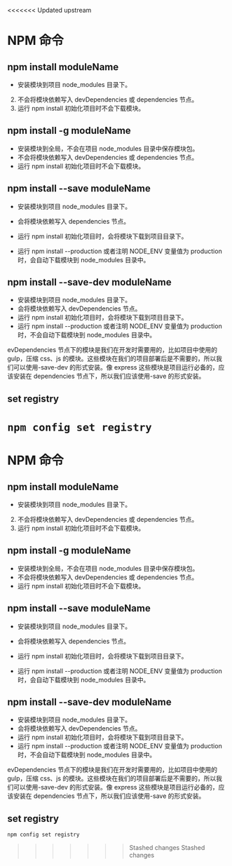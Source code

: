 <<<<<<< Updated upstream
# NPM 命令

## npm install moduleName

- 安装模块到项目 node_modules 目录下。

2. 不会将模块依赖写入 devDependencies 或 dependencies 节点。
3. 运行 npm install 初始化项目时不会下载模块。

## npm install -g moduleName

- 安装模块到全局，不会在项目 node_modules 目录中保存模块包。
- 不会将模块依赖写入 devDependencies 或 dependencies 节点。
- 运行 npm install 初始化项目时不会下载模块。

## npm install --save moduleName

- 安装模块到项目 node_modules 目录下。
- 会将模块依赖写入 dependencies 节点。

- 运行 npm install 初始化项目时，会将模块下载到项目目录下。
- 运行 npm install --production 或者注明 NODE_ENV 变量值为 production 时，会自动下载模块到 node_modules 目录中。

## npm install --save-dev moduleName

- 安装模块到项目 node_modules 目录下。
- 会将模块依赖写入 devDependencies 节点。
- 运行 npm install 初始化项目时，会将模块下载到项目目录下。
- 运行 npm install --production 或者注明 NODE_ENV 变量值为 production 时，不会自动下载模块到 node_modules 目录中。

evDependencies 节点下的模块是我们在开发时需要用的，比如项目中使用的 gulp，压缩 css、js 的模块。这些模块在我们的项目部署后是不需要的，所以我们可以使用-save-dev 的形式安装。像 express 这些模块是项目运行必备的，应该安装在 dependencies 节点下，所以我们应该使用-save 的形式安装。

## set registry

`npm config set registry`
=======
# NPM 命令

## npm install moduleName

- 安装模块到项目 node_modules 目录下。

2. 不会将模块依赖写入 devDependencies 或 dependencies 节点。
3. 运行 npm install 初始化项目时不会下载模块。

## npm install -g moduleName

- 安装模块到全局，不会在项目 node_modules 目录中保存模块包。
- 不会将模块依赖写入 devDependencies 或 dependencies 节点。
- 运行 npm install 初始化项目时不会下载模块。

## npm install --save moduleName

- 安装模块到项目 node_modules 目录下。
- 会将模块依赖写入 dependencies 节点。

- 运行 npm install 初始化项目时，会将模块下载到项目目录下。
- 运行 npm install --production 或者注明 NODE_ENV 变量值为 production 时，会自动下载模块到 node_modules 目录中。

## npm install --save-dev moduleName

- 安装模块到项目 node_modules 目录下。
- 会将模块依赖写入 devDependencies 节点。
- 运行 npm install 初始化项目时，会将模块下载到项目目录下。
- 运行 npm install --production 或者注明 NODE_ENV 变量值为 production 时，不会自动下载模块到 node_modules 目录中。

evDependencies 节点下的模块是我们在开发时需要用的，比如项目中使用的 gulp，压缩 css、js 的模块。这些模块在我们的项目部署后是不需要的，所以我们可以使用-save-dev 的形式安装。像 express 这些模块是项目运行必备的，应该安装在 dependencies 节点下，所以我们应该使用-save 的形式安装。

## set registry

`npm config set registry`

> > > > > > > Stashed changes
>>>>>>> Stashed changes
